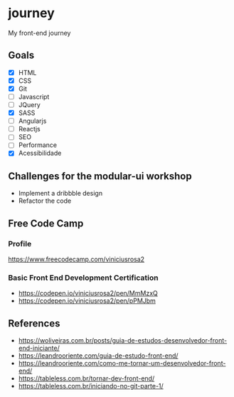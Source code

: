 # journey
My front-end journey


## Goals
- [x] HTML
- [x] CSS
- [x] Git
- [ ] Javascript
- [ ] JQuery
- [x] SASS
- [ ] Angularjs
- [ ] Reactjs
- [ ] SEO
- [ ] Performance
- [x] Acessibilidade

## Challenges for the modular-ui workshop
- Implement a dribbble design
- Refactor the code

## Free Code Camp

### Profile
https://www.freecodecamp.com/viniciusrosa2

### Basic Front End Development Certification
- https://codepen.io/viniciusrosa2/pen/MmMzxQ
- https://codepen.io/viniciusrosa2/pen/pPMJbm


## References
- https://woliveiras.com.br/posts/guia-de-estudos-desenvolvedor-front-end-iniciante/
- https://leandrooriente.com/guia-de-estudo-front-end/
- https://leandrooriente.com/como-me-tornar-um-desenvolvedor-front-end/
- https://tableless.com.br/tornar-dev-front-end/
- https://tableless.com.br/iniciando-no-git-parte-1/
